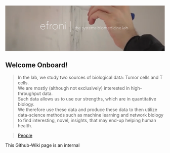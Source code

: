 
![alt text](About_Us/All/efroni.png)
## Welcome Onboard!

>In the lab, we study two sources of biological data: Tumor cells and T cells. <br>
We are mostly (although not exclusively) interested in high-throughput data. <br>
Such data allows us to use our strengths, which are in quantitative biology.<br>
 We therefore use these data and produce these data to then utilize data-science methods such as machine learning and network biology to find interesting, novel, insights, that may end-up helping human health.
 

>[People](/About_Us/All/people.md)

This Github-Wiki page is an internal 





